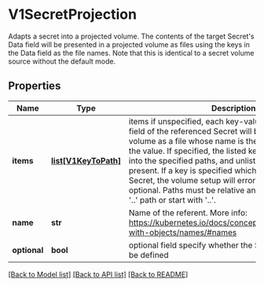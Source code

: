 # V1SecretProjection

Adapts a secret into a projected volume.  The contents of the target Secret's Data field will be presented in a projected volume as files using the keys in the Data field as the file names. Note that this is identical to a secret volume source without the default mode.
## Properties
Name | Type | Description | Notes
------------ | ------------- | ------------- | -------------
**items** | [**list[V1KeyToPath]**](V1KeyToPath.md) | items if unspecified, each key-value pair in the Data field of the referenced Secret will be projected into the volume as a file whose name is the key and content is the value. If specified, the listed keys will be projected into the specified paths, and unlisted keys will not be present. If a key is specified which is not present in the Secret, the volume setup will error unless it is marked optional. Paths must be relative and may not contain the &#39;..&#39; path or start with &#39;..&#39;. | [optional] 
**name** | **str** | Name of the referent. More info: https://kubernetes.io/docs/concepts/overview/working-with-objects/names/#names | [optional] 
**optional** | **bool** | optional field specify whether the Secret or its key must be defined | [optional] 

[[Back to Model list]](../README.md#documentation-for-models) [[Back to API list]](../README.md#documentation-for-api-endpoints) [[Back to README]](../README.md)


